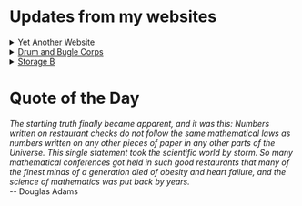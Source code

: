# Updates from my websites

<details><summary> <a href="https://www.amon-hen.com">Yet Another Website</a> </summary>

* <a href="https://www.amon-hen.com/chappells-show/34804">SCANTS</a>
* <a href="https://www.amon-hen.com/computing/internet/www/435">Quote of the Day</a>
* <a href="https://www.amon-hen.com/food/34796">Mmmm, More Real Mayonnaise</a>
* <a href="https://www.amon-hen.com/television/8947">MST3K 0212 – Godzilla vs. Megalon</a>
* <a href="https://www.amon-hen.com/politics/34780">Last Week Tonight – S2 E26: LGBT Discrimination, Church Update & Korea</a>
* <a href="https://www.amon-hen.com/television/8892">MST3K Short 0102 – Radar Men from the Moon 1</a>
* <a href="https://www.amon-hen.com/politics/34788">Charlie Kirk’s Legacy Deserves No Mourning</a>
* <a href="https://www.amon-hen.com/movies/34785">Kitten with a Whip (1964)</a>
* <a href="https://www.amon-hen.com/music/34761">Bend The Clock</a>
* <a href="https://www.amon-hen.com/politics/34775">Charlie Kirk</a>
</details>

<details><summary> <a href="https://www.drum-corps.net">Drum and Bugle Corps</a> </summary>

* <a href="https://www.drum-corps.net/news/4047">Drum Corps World – September 2025</a>
* <a href="https://www.drum-corps.net/news/4039">Bruno Zuccala, who helped shape generations in drum corps, dies at 68</a>
* <a href="https://www.drum-corps.net/news/4034">Drum Corps World – August 18, 2025</a>
* <a href="https://www.drum-corps.net/history/3371">August 12, 2022</a>
* <a href="https://www.drum-corps.net/scores/dci/4027">2025 DCI World Championship Finals</a>
* <a href="https://www.drum-corps.net/news/4024">2025 SoundSport International Music & Food Festival</a>
* <a href="https://www.drum-corps.net/scores/dci/4021">2025 DCI All-Age World Championship</a>
* <a href="https://www.drum-corps.net/history/4017">Spirit of Atlanta 50th Anniversary Alumni Corps (2025)</a>
* <a href="https://www.drum-corps.net/scores/dci/4014">2025 DCI World Championship Semifinals</a>
* <a href="https://www.drum-corps.net/scores/dci/4010">2025 DCI All-Age Class Championships</a>
</details>

<details><summary> <a href="https://www.storage-b.com">Storage B</a> </summary>

* <a href="https://www.storage-b.com/ai/1105">Not Even Close</a>
* <a href="https://www.storage-b.com/math-numerical-analysis/1081">Crummy Code from Copilot</a>
* <a href="https://www.storage-b.com/humor/1067">Meeting Driven Development</a>
* <a href="https://www.storage-b.com/c/1057">CLion Is Now Free for Non-Commercial Use</a>
* <a href="https://www.storage-b.com/humor/1052">Programmers Then and Now</a>
* <a href="https://www.storage-b.com/c/1050">Strategies for Developing Safety-Critical Software in C++</a>
* <a href="https://www.storage-b.com/ai/1048">What trillion-dollar problem is AI trying to solve?</a>
* <a href="https://www.storage-b.com/math-numerical-analysis/1036">Hypot</a>
* <a href="https://www.storage-b.com/c/1015">Uploading Consciousness</a>
* <a href="https://www.storage-b.com/humor/1003">SCRUM: An Honest Ad</a>
</details>

# Quote of the Day
<p><em>The startling truth finally became apparent, and it was this: Numbers written on restaurant checks do not follow the same mathematical laws as numbers written on any other pieces of paper in any other parts of the Universe.  This single statement took the scientific world by storm.  So many mathematical conferences got held in such good restaurants that many of the finest minds of a generation died of obesity and heart failure, and the science of mathematics was put back by years.</em><br /> -- Douglas Adams</p>